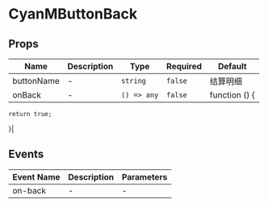 # CyanMButtonBack

## Props

<!-- @vuese:CyanMButtonBack:props:start -->

| Name       | Description | Type        | Required | Default       |
| ---------- | ----------- | ----------- | -------- | ------------- |
| buttonName | -           | `string`    | `false`  | 结算明细      |
| onBack     | -           | `() => any` | `false`  | function () { |

    return true;

}|

<!-- @vuese:CyanMButtonBack:props:end -->

## Events

<!-- @vuese:CyanMButtonBack:events:start -->

| Event Name | Description | Parameters |
| ---------- | ----------- | ---------- |
| on-back    | -           | -          |

<!-- @vuese:CyanMButtonBack:events:end -->
